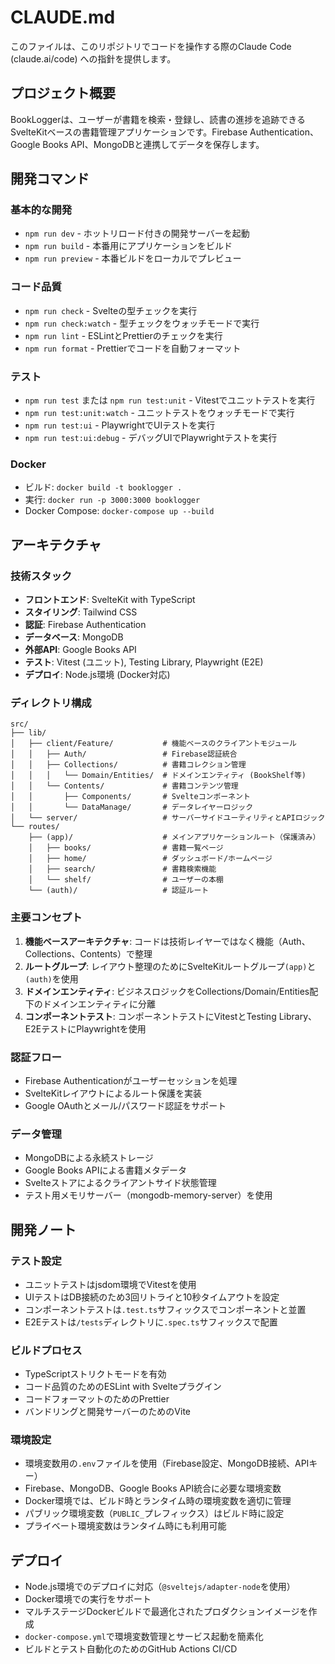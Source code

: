 # CLAUDE.md

このファイルは、このリポジトリでコードを操作する際のClaude Code (claude.ai/code) への指針を提供します。

## プロジェクト概要

BookLoggerは、ユーザーが書籍を検索・登録し、読書の進捗を追跡できるSvelteKitベースの書籍管理アプリケーションです。Firebase Authentication、Google Books API、MongoDBと連携してデータを保存します。

## 開発コマンド

### 基本的な開発
- `npm run dev` - ホットリロード付きの開発サーバーを起動
- `npm run build` - 本番用にアプリケーションをビルド
- `npm run preview` - 本番ビルドをローカルでプレビュー

### コード品質
- `npm run check` - Svelteの型チェックを実行
- `npm run check:watch` - 型チェックをウォッチモードで実行
- `npm run lint` - ESLintとPrettierのチェックを実行
- `npm run format` - Prettierでコードを自動フォーマット

### テスト
- `npm run test` または `npm run test:unit` - Vitestでユニットテストを実行
- `npm run test:unit:watch` - ユニットテストをウォッチモードで実行
- `npm run test:ui` - PlaywrightでUIテストを実行
- `npm run test:ui:debug` - デバッグUIでPlaywrightテストを実行

### Docker
- ビルド: `docker build -t booklogger .`
- 実行: `docker run -p 3000:3000 booklogger`
- Docker Compose: `docker-compose up --build`

## アーキテクチャ

### 技術スタック
- **フロントエンド**: SvelteKit with TypeScript
- **スタイリング**: Tailwind CSS
- **認証**: Firebase Authentication
- **データベース**: MongoDB
- **外部API**: Google Books API
- **テスト**: Vitest (ユニット), Testing Library, Playwright (E2E)
- **デプロイ**: Node.js環境 (Docker対応)

### ディレクトリ構成

```
src/
├── lib/
│   ├── client/Feature/           # 機能ベースのクライアントモジュール
│   │   ├── Auth/                 # Firebase認証統合
│   │   ├── Collections/          # 書籍コレクション管理
│   │   │   └── Domain/Entities/  # ドメインエンティティ (BookShelf等)
│   │   └── Contents/             # 書籍コンテンツ管理
│   │       ├── Components/       # Svelteコンポーネント
│   │       └── DataManage/       # データレイヤーロジック
│   └── server/                   # サーバーサイドユーティリティとAPIロジック
└── routes/
    ├── (app)/                    # メインアプリケーションルート（保護済み）
    │   ├── books/                # 書籍一覧ページ
    │   ├── home/                 # ダッシュボード/ホームページ
    │   ├── search/               # 書籍検索機能
    │   └── shelf/                # ユーザーの本棚
    └── (auth)/                   # 認証ルート
```

### 主要コンセプト

1. **機能ベースアーキテクチャ**: コードは技術レイヤーではなく機能（Auth、Collections、Contents）で整理
2. **ルートグループ**: レイアウト整理のためにSvelteKitルートグループ`(app)`と`(auth)`を使用
3. **ドメインエンティティ**: ビジネスロジックをCollections/Domain/Entities配下のドメインエンティティに分離
4. **コンポーネントテスト**: コンポーネントテストにVitestとTesting Library、E2EテストにPlaywrightを使用

### 認証フロー
- Firebase Authenticationがユーザーセッションを処理
- SvelteKitレイアウトによるルート保護を実装
- Google OAuthとメール/パスワード認証をサポート

### データ管理
- MongoDBによる永続ストレージ
- Google Books APIによる書籍メタデータ
- Svelteストアによるクライアントサイド状態管理
- テスト用メモリサーバー（mongodb-memory-server）を使用

## 開発ノート

### テスト設定
- ユニットテストはjsdom環境でVitestを使用
- UIテストはDB接続のため3回リトライと10秒タイムアウトを設定
- コンポーネントテストは`.test.ts`サフィックスでコンポーネントと並置
- E2Eテストは`/tests`ディレクトリに`.spec.ts`サフィックスで配置

### ビルドプロセス
- TypeScriptストリクトモードを有効
- コード品質のためのESLint with Svelteプラグイン
- コードフォーマットのためのPrettier
- バンドリングと開発サーバーのためのVite

### 環境設定
- 環境変数用の`.env`ファイルを使用（Firebase設定、MongoDB接続、APIキー）
- Firebase、MongoDB、Google Books API統合に必要な環境変数
- Docker環境では、ビルド時とランタイム時の環境変数を適切に管理
- パブリック環境変数（`PUBLIC_`プレフィックス）はビルド時に設定
- プライベート環境変数はランタイム時にも利用可能

## デプロイ
- Node.js環境でのデプロイに対応（`@sveltejs/adapter-node`を使用）
- Docker環境での実行をサポート
- マルチステージDockerビルドで最適化されたプロダクションイメージを作成
- `docker-compose.yml`で環境変数管理とサービス起動を簡素化
- ビルドとテスト自動化のためのGitHub Actions CI/CD